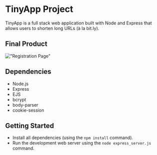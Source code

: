 # TinyApp Project

TinyApp is a full stack web application built with Node and Express that allows users to shorten long URLs (à la bit.ly).

## Final Product

!["Registration Page"](#https://github.com/astridcha1x/tinyapp/blob/master/docs/registration-page.png)

## Dependencies

- Node.js
- Express
- EJS
- bcrypt
- body-parser
- cookie-session

## Getting Started

- Install all dependencies (using the `npm install` command).
- Run the development web server using the `node express_server.js` command.